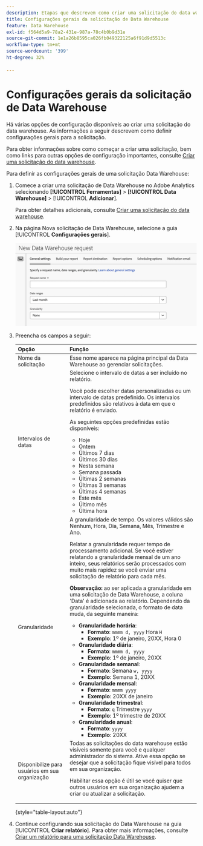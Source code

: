 ```yaml
---
description: Etapas que descrevem como criar uma solicitação do data warehouse.
title: Configurações gerais da solicitação de Data Warehouse
feature: Data Warehouse
exl-id: f564d5a9-78a2-431e-987a-78c4b0b9d31e
source-git-commit: 1e1a26b8595ca026fb049322125a6f91d9d5513c
workflow-type: tm+mt
source-wordcount: '399'
ht-degree: 32%

---
```


# Configurações gerais da solicitação de Data Warehouse

Há várias opções de configuração disponíveis ao criar uma solicitação do data warehouse. As informações a seguir descrevem como definir configurações gerais para a solicitação.

Para obter informações sobre como começar a criar uma solicitação, bem como links para outras opções de configuração importantes, consulte [Criar uma solicitação do data warehouse](/help/export/data-warehouse/create-request/t-dw-create-request.md).

Para definir as configurações gerais de uma solicitação Data Warehouse:

1. Comece a criar uma solicitação de Data Warehouse no Adobe Analytics selecionando **[!UICONTROL Ferramentas]** > **[!UICONTROL Data Warehouse]** > [!UICONTROL **Adicionar**].

   Para obter detalhes adicionais, consulte [Criar uma solicitação do data warehouse](/help/export/data-warehouse/create-request/t-dw-create-request.md).

1. Na página Nova solicitação de Data Warehouse, selecione a guia [!UICONTROL **Configurações gerais**].

   ![Guia Destino do relatório](assets/dw-general-settings.png)

1. Preencha os campos a seguir:

   | Opção | Função |
   |---------|----------|
   | Nome da solicitação | Esse nome aparece na página principal da Data Warehouse ao gerenciar solicitações. |
   | Intervalos de datas | Selecione o intervalo de datas a ser incluído no relatório. <p>Você pode escolher datas personalizadas ou um intervalo de datas predefinido. Os intervalos predefinidos são relativos à data em que o relatório é enviado.</p><p>As seguintes opções predefinidas estão disponíveis:</p><ul><li>Hoje</li><li>Ontem</li><li>Últimos 7 dias</li><li>Últimos 30 dias</li><li>Nesta semana</li><li>Semana passada</li><li>Últimas 2 semanas</li><li>Últimas 3 semanas</li><li>Últimas 4 semanas</li><li>Este mês</li><li>Último mês</li><li>Última hora</li></ul> |
   | Granularidade | A granularidade de tempo. Os valores válidos são Nenhum, Hora, Dia, Semana, Mês, Trimestre e Ano.<p>Relatar a granularidade requer tempo de processamento adicional. Se você estiver relatando a granularidade mensal de um ano inteiro, seus relatórios serão processados com muito mais rapidez se você enviar uma solicitação de relatório para cada mês.</p><p>**Observação:** ao ser aplicada a granularidade em uma solicitação de Data Warehouse, a coluna &#39;Data&#39; é adicionada ao relatório. Dependendo da granularidade selecionada, o formato de data muda, da seguinte maneira:</p><ul><li>**Granularidade horária**:<ul> <li>**Formato**: `mmmm d, yyyy` Hora `H`</li><li>**Exemplo**: 1º de janeiro, 20XX, Hora 0 </li></ul><li>**Granularidade diária**:<ul> <li>**Formato**: `mmmm d, yyyy`</li><li>**Exemplo**: 1º de janeiro, 20XX</li></ul><li>**Granularidade semanal**:<ul> <li>**Formato**: Semana `w, yyyy`</li><li>**Exemplo**: Semana 1, 20XX </li></ul><li>**Granularidade mensal**:<ul> <li>**Formato**: `mmmm yyyy`</li><li>**Exemplo**: 20XX de janeiro </li></ul><li>**Granularidade trimestral**:<ul> <li>**Formato**: `q` Trimestre `yyyy`</li><li>**Exemplo**: 1º trimestre de 20XX </li></ul><li>**Granularidade anual**:<ul> <li>**Formato**: `yyyy`</li><li>**Exemplo**: 20XX</li></ul> |
   | Disponibilize para usuários em sua organização | Todas as solicitações do data warehouse estão visíveis somente para você e qualquer administrador do sistema. Ative essa opção se desejar que a solicitação fique visível para todos em sua organização. <p>Habilitar essa opção é útil se você quiser que outros usuários em sua organização ajudem a criar ou atualizar a solicitação.</p> |

   {style="table-layout:auto"}

1. Continue configurando sua solicitação do Data Warehouse na guia [!UICONTROL **Criar relatório**]. Para obter mais informações, consulte [Criar um relatório para uma solicitação Data Warehouse](/help/export/data-warehouse/create-request/dw-request-build-report.md).
